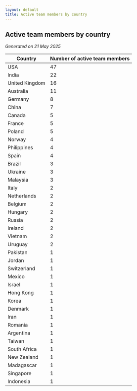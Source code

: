 ```yaml
---
layout: default
title: Active team members by country
---
```

## Active team members by country
*Generated on 21 May 2025*

| Country | Number of active team members |
| --- | --- |
| USA | 47 |
| India | 22 |
| United Kingdom | 16 |
| Australia | 11 |
| Germany | 8 |
| China | 7 |
| Canada | 5 |
| France | 5 |
| Poland | 5 |
| Norway | 4 |
| Philippines | 4 |
| Spain | 4 |
| Brazil | 3 |
| Ukraine | 3 |
| Malaysia | 3 |
| Italy | 2 |
| Netherlands | 2 |
| Belgium | 2 |
| Hungary | 2 |
| Russia | 2 |
| Ireland | 2 |
| Vietnam | 2 |
| Uruguay | 2 |
| Pakistan | 1 |
| Jordan | 1 |
| Switzerland | 1 |
| Mexico | 1 |
| Israel | 1 |
| Hong Kong | 1 |
| Korea | 1 |
| Denmark | 1 |
| Iran | 1 |
| Romania | 1 |
| Argentina | 1 |
| Taiwan | 1 |
| South Africa | 1 |
| New Zealand | 1 |
| Madagascar | 1 |
| Singapore | 1 |
| Indonesia | 1 |
